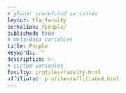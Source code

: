 ```yaml
---
# global predefined variables
layout: tla_faculty
permalink: /people/
published: true
# meta-data variables
title: People
keywords: ''
description: >-
# custom variables
faculty: profiles/faculty.html
affiliated: profiles/affiliated.html
---
```

